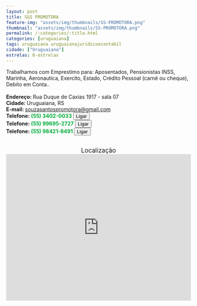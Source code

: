 ```yaml
---
layout: post
title: S&S PROMOTORA
feature-img: "assets/img/thumbnails/SS-PROMOTORA.png"
thumbnail: "assets/img/thumbnails/SS-PROMOTORA.png"
permalink: /:categories/:title.html
categories: [uruguaiana]
tags: uruguaiana uruguaianajuridicoecontabil
cidade: ["Uruguaiana"]
estrelas: 0-estrelas
---
```

Trabalhamos com Emprestimo para: Aposentados, Pensionistas INSS, Marinha, Aeronautica, Exercito, Estado, Crédito Pessoal (carnê ou cheque), Debito em Conta..<!-- more --><br/>
<br/>
<b>Endereço: </b>Rua Duque de Caxias 1917 - sala 07<br />
<b>Cidade: </b>Uruguaiana, RS<br />
<b>E-mail: </b>souzasantospromotora@gmail.com<br />
<b>Telefone: <span style="color: #00ab3a;">(55) 3402-0033</span> <a href="tel:5534020033"><button class="ligar">Ligar</button></a></b><br />
<b>Telefone: <span style="color: #00ab3a;">(55) 99695-2727</span> <a href="tel:55996952727"><button class="ligar">Ligar</button></a></b><br />
<b>Telefone: <span style="color: #00ab3a;">(55) 98421-8491</span> <a href="tel:55984218491"><button class="ligar">Ligar</button></a></b><br />
<br />
<div style="font-size: larger; text-align: center;">
Localização</div>
<iframe src="https://www.google.com/maps/embed?pb=!1m18!1m12!1m3!1d3463.7294686588025!2d-57.08860418530242!3d-29.75654172490466!2m3!1f0!2f0!3f0!3m2!1i1024!2i768!4f13.1!3m3!1m2!1s0x0%3A0x0!2zMjnCsDQ1JzIzLjYiUyA1N8KwMDUnMTEuMSJX!5e0!3m2!1spt-BR!2sbr!4v1521469763836" width="100%" height="400" frameborder="0" style="border:0" allowfullscreen></iframe>
